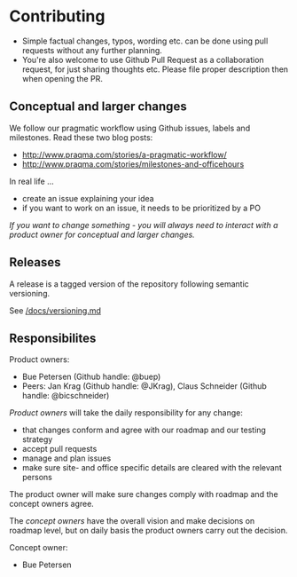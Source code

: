# Contributing


* Simple factual changes, typos, wording etc. can be done using pull requests without any further planning.
* You're also welcome to use Github Pull Request as a collaboration request, for just sharing thoughts etc. Please file proper description then when opening the PR.

## Conceptual and larger changes

We follow our pragmatic workflow using Github issues, labels and milestones. Read these two blog posts:

* http://www.praqma.com/stories/a-pragmatic-workflow/
* http://www.praqma.com/stories/milestones-and-officehours

In real life ...

* create an issue explaining your idea
* if you want to work on an issue, it needs to be prioritized by a PO

_If you want to change something - you will always need to interact with a product owner for conceptual and larger changes._


## Releases

A release is a tagged version of the repository following semantic versioning.

See [/docs/versioning.md](/docs/versioning.md)

## Responsibilites

Product owners:

* Bue Petersen (Github handle: @buep)
* Peers: Jan Krag (Github handle: @JKrag), Claus Schneider (Github handle: @bicschneider)

_Product owners_ will take the daily responsibility for any change:

* that changes conform and agree with our roadmap and our testing strategy
* accept pull requests
* manage and plan issues
* make sure site- and office specific details are cleared with the relevant persons

The product owner will make sure changes comply with roadmap and the concept owners agree.

The _concept owners_ have the overall vision and make decisions on roadmap level, but on daily basis the product owners carry out the decision.

Concept owner:

* Bue Petersen
